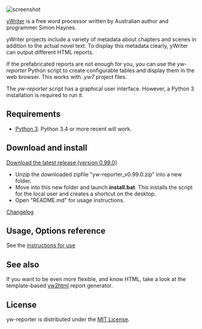 ![screenshot](Screenshots/form01.png)

[yWriter](http://spacejock.com/yWriter7.html) is a free word processor written by Australian author and programmer Simon Haynes. 

yWriter projects include a variety of metadata about chapters and scenes in addition to the actual novel text. To display this metadata clearly, yWriter can output different HTML reports. 

If the prefabricated reports are not enough for you, you can use the *yw-reporter* Python script to create configurable tables and display them in the web browser. This works with *.yw7* project files. 

The *yw-reporter* script has a graphical user interface. However, a Python 3 installation is required to run it.

## Requirements

- [Python 3](https://www.python.org). Python 3.4 or more recent will work.

## Download and install

[Download the latest release (version 0.99.0)](https://raw.githubusercontent.com/peter88213/yw-reporter/main/dist/yw-reporter_v0.99.0.zip)

- Unzip the downloaded zipfile "yw-reporter_v0.99.0.zip" into a new folder.
- Move into this new folder and launch **install.bat**. This installs the script for the local user and creates a shortcut on the desktop.
- Open "README.md" for usage instructions.

[Changelog](changelog)

## Usage, Options reference

See the [instructions for use](usage)

## See also

If you want to be even more flexible, and know HTML, take a look at the template-based [yw2html](https://peter88213.github.io/yw2html) report generator.


## License

yw-reporter is distributed under the [MIT
License](http://www.opensource.org/licenses/mit-license.php).
